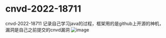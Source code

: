 # cnvd-2022-18711
cnvd-2022-18711
记录自己学习java的过程，框架用的是github上开源的神机，漏洞是自己之前提交的cnvd漏洞
![image](https://user-images.githubusercontent.com/50389062/221524559-03f9b955-2938-47a9-9a63-de96721dc7fa.png)
